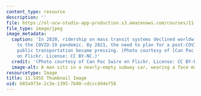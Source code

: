 ```yaml
---
content_type: resource
description: ''
file: https://ol-ocw-studio-app-production.s3.amazonaws.com/courses/11-s955-the-sustainability-response-to-covid-19-january-iap-2021/685a973e2c3e13957b80cdcccdd4e758_11-s955iap21-th.jpg
file_type: image/jpeg
image_metadata:
  caption: 'In 2020, ridership on mass transit systems declined worldwide in reaction
    to the COVID-19 pandemic. By 2021, the need to plan for a post-COVID future in
    public transportation became pressing. (Photo courtesy of [Can Pac Swire](https://www.flickr.com/photos/18378305@N00/49698931823)
    on Flickr. License: CC BY-NC.)'
  credit: '(Photo courtesy of Can Pac Swire on Flickr. License: CC BY-NC.)'
  image-alt: A man sits in a nearly-empty subway car, wearing a face mask.
resourcetype: Image
title: 11.S955 Thumbnail Image
uid: 685a973e-2c3e-1395-7b80-cdcccdd4e758
---
```

